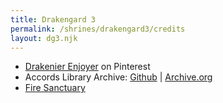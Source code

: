 ```yaml
---
title: Drakengard 3
permalink: /shrines/drakengard3/credits
layout: dg3.njk
---
```

- [Drakenier Enjoyer](https://www.pinterest.com/ACC0RD/)  on Pinterest
- Accords Library Archive: [Github](https://github.com/Accords-Library) | [Archive.org](https://web.archive.org/web/20230430200415/https://accords-library.com/)
- [Fire Sanctuary](https://firesanctuary.com/)